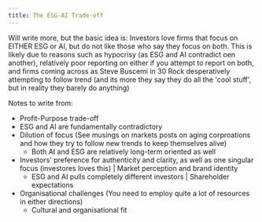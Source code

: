 ```yaml
---
title: The ESG-AI Trade-off
---
```


Will write more, but the basic idea is: Investors love firms that focus on EITHER ESG or AI, but do not like those who say they focus on both. This is likely due to reasons such as hypocrisy (as ESG and AI contradict oen another), relatively poor reporting on either if you attempt to report on both, and firms coming across as Steve Buscemi in 30 Rock desperatively attempting to follow trend (and its more they say they do all the 'cool stuff', but in reality they barely do anything)

Notes to write from:
- Profit-Purpose trade-off
- ESG and AI are fundamentally contradictory
- Dilution of focus (See musings on markets posts on aging corproations and how they try to follow new trends to keep themselves alive)
    - Both AI and ESG are relatively long-term oriented as well
- Investors' preference for authenticity and clarity, as well as one singular focus (investores loves this) | Market perception and brand identity
    - ESG and AI pulls completely different investors | Shareholder expectations
- Organisational challenges (You need to employ quite a lot of resources in either directions)
    - Cultural and organisational fit
